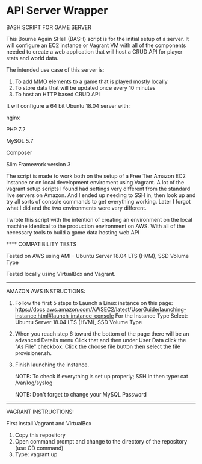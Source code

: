 # API Server Wrapper

BASH SCRIPT FOR GAME SERVER 

This Bourne Again SHell (BASH) script is for the initial setup of a server.
It will configure an EC2 instance or Vagrant VM with all of the components 
needed to create a web application that will host a CRUD API for player stats 
and world data.  

The intended use case of this server is:

1. To add MMO elements to a game that is played mostly locally
2. To store data that will be updated once every 10 minutes
3. To host an HTTP based CRUD API 

It will configure a 64 bit Ubuntu 18.04 server with:

nginx

PHP 7.2

MySQL 5.7

Composer

Slim Framework version 3

The script is made to work both on the setup of a Free Tier Amazon EC2 instance or 
on local development enviroment using Vagrant.   A lot of the vagrant setup scripts
I found had settings very different from the standard live servers on Amazon.  And
I  ended up needing to SSH in, then look up and try all sorts of console commands 
to get everything working.  Later I forgot what I did and the two environments were 
very different.  

I wrote this script with the intention of creating an environment on the local machine 
identical to the production environment on AWS.  With all of the necessary tools to build 
a game data hosting web API

**** COMPATIBILITY TESTS

Tested on AWS using AMI - Ubuntu Server 18.04 LTS (HVM), SSD Volume Type

Tested locally using VirtualBox and Vagrant.

-------------------------------------------------------------------------------------------

AMAZON AWS INSTRUCTIONS:

1. Follow the first 5 steps to Launch a Linux instance on this page: 
   https://docs.aws.amazon.com/AWSEC2/latest/UserGuide/launching-instance.html#launch-instance-console
   For the Instance Type Select:  Ubuntu Server 18.04 LTS (HVM), SSD Volume Type
   
2.  When you reach step 6 toward the bottom of the page there will be an advanced Details menu
    Click that and then under User Data click the "As File" checkbox.  Click the choose file button
    then select the file provisioner.sh.
    
3.  Finish launching the instance.  

    NOTE:  To check if everything is set up properly;
           SSH in then type: 
           cat /var/log/syslog  

    NOTE:  Don't forget to change your MySQL Password 
   

---------------------------------------------------------------------------------------------

VAGRANT INSTRUCTIONS:

First install Vagrant and VirtualBox

1. Copy this repository
2. Open command prompt and change to the directory of the repository (use CD command) 
3. Type: vagrant up 


